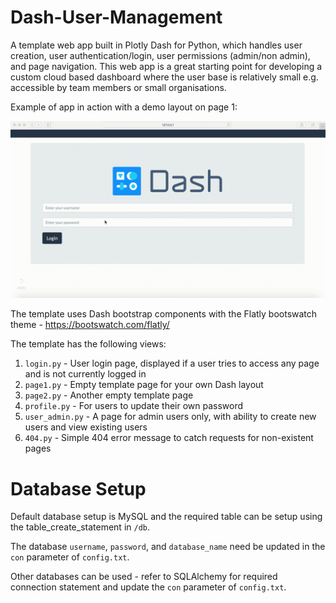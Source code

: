# Dash-User-Management

A template web app built in Plotly Dash for Python, which handles user creation, user authentication/login, user permissions (admin/non admin), and page navigation. This web app is a great starting point for developing a custom cloud based dashboard where the user base is relatively small e.g. accessible by team members or small organisations. 

Example of app in action with a demo layout on page 1:

![](demo.gif)

The template uses Dash bootstrap components with the Flatly bootswatch theme - https://bootswatch.com/flatly/

The template has the following views:

1. `login.py` - User login page, displayed if a user tries to access any page and is not currently logged in
2. `page1.py` - Empty template page for your own Dash layout
3. `page2.py` - Another empty template page
4. `profile.py` - For users to update their own password
5. `user_admin.py` - A page for admin users only, with ability to create new users and view existing users
6. `404.py` - Simple 404 error message to catch requests for non-existent pages





# Database Setup

Default database setup is MySQL and the required table can be setup using the table_create_statement in `/db`.

The database `username`, `password`, and `database_name` need be updated in the `con` parameter of `config.txt`.

Other databases can be used - refer to SQLAlchemy for required connection statement and update the `con` parameter of `config.txt`.





